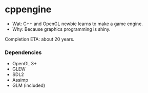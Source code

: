 # cppengine
* Wat: C++ and OpenGL newbie learns to make a game engine.
* Why: Because graphics programming is shiny.

Completion ETA: about 20 years.

### Dependencies
* OpenGL 3+
* GLEW
* SDL2
* Assimp
* GLM (included)
